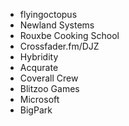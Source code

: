 * flyingoctopus
* Newland Systems
* Rouxbe Cooking School
* Crossfader.fm/DJZ
* Hybridity
* Acqurate
* Coverall Crew
* Blitzoo Games
* Microsoft
* BigPark
